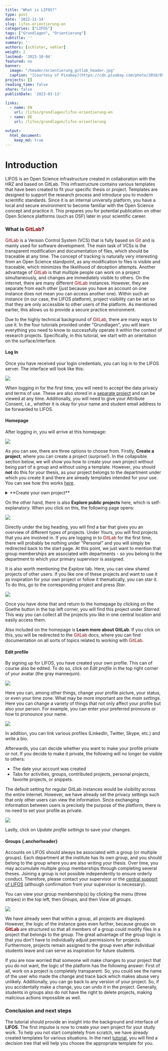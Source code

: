 ```yaml
---
title: "What is LIFOS?" 
type: post
date: '2022-11-14' 
slug: lifos-orientierung-en
categories: ["LIFOS"] 
tags: ["Grundlagen", "Orientierung"] 
subtitle: ''
summary: '' 
authors: [schloter, nehler] 
weight: 2
lastmod: '2023-10-04'
featured: no
banner:
  image: "/header/orientierung_gitlab_header.jpg"
  caption: "[Courtesy of Pixabay](https://cdn.pixabay.com/photo/2018/05/26/14/53/directory-3431477_960_720.jpg)"
projects: []
reading_time: false
share: false
publishDate: '2023-03-13'

links:
  - name: EN
    url: /lifos/grundlagen/lifos-orientierung-en
  - name: DE
    url: /lifos/grundlagen/lifos-orientierung

output:
  html_document:
    keep_md: true
---
```


# Introduction    

LIFOS is an Open Science infrastructure created in collaboration with the HRZ and based on GitLab. This infrastructure contains various templates that have been created to fit your specific thesis or project. Templates are designed to support the research process and introduce you to modern scientific standards. Since it is an internal university platform, you have a local and secure environment to become familiar with the Open Science concept and practice it. This prepares you for potential publication on other Open Science platforms (such as OSF) later in your scientific career.

### What is <span style="color: darkred;">**GitLab**</span>? 

<span style="color: darkred;">GitLab</span> is a Version Control System (VCS) that is fully based on <span style="color: darkred;">Git</span> and is mainly used for software development. The main task of VCSs is the transparent modification and documentation of files, which should be traceable at any time. The concept of tracking is naturally very interesting from an Open Science standpoint, as any modification to files is visible and traceable, which minimizes the likelihood of deception attempts. Another advantage of <span style="color: darkred;">GitLab</span> is that multiple people can work on a project simultaneously, and changes are immediately visible to others. On the internet, there are many different <span style="color: darkred;">GitLab</span> instances. However, they are separate from each other (just because you have an account on one instance does not mean you can access another one). Within such an instance (in our case, the LIFOS platform), project visibility can be set so that they are only accessible to other users of the platform. As mentioned earlier, this allows us to provide a secure practice environment.

Due to the highly technical background of <span style="color: darkred;">GitLab</span>, there are many ways to use it. In the four tutorials provided under "Grundlagen", you will learn everything you need to know to successfully operate it within the context of research projects. Specifically, in this tutorial, we start with an orientation on the surface/interface.

#### Log In

Once you have received your login credentials, you can log in to the LIFOS server. The interface will look like this:

![](/lifos/grundlagen/gitlaborientierung_Einloggen2.png)

When logging in for the first time, you will need to accept the data privacy and terms of use. These are also stored in a [separate project](https://lifos.uni-frankfurt.de/root/guidelines/-/tree/main) and can be viewed at any time. Additionally, you will need to give your Attribute Consent, i.e., whether it is okay for your name and student email address to be forwarded to LIFOS. 


#### Homepage

After logging in, you will arrive at this homepage:

![](/lifos/grundlagen/gitlaborientierung_projectsstartsite2.png)

As you can see, there are three options to choose from. Firstly, **Create a project**, where you can create a project (surprise!). In the collapsible section below, we will show you how to create your own project without being part of a group and without using a template. However, you should **not** do this for your thesis, as your project belongs to the department under which you create it and there are already templates intended for your use. You can see how this works [here](https://pandar.netlify.app/lifos/grundlagen/lifos-eigenesprojekt-en/).


<details><summary> **Create your own project** </summary>

To create your own project, go to the LIFOS homepage and click on **New project** on the right-hand side.

![](/lifos/grundlagen/gitlaborientierung_newproject.png)

Then a page with four options will open:

![](/lifos/grundlagen/gitlaborientierung_newprojectoptions2.png)  

To create a completely new project, select *Create Blank Project*.
Here, give the project a name and set the visibility level to *internal*.

In the project URL, assign the project to yourself by simply selecting your username. Then you need a project slug, which should ideally resemble your project name, so that you can easily find the project later.

![](/lifos/grundlagen/gitlaborientierung_newblankproject.png) 
At the end, click on *Create Project* and you have created your own project - without group membership or template.

</details>

On the other hand, there is also **Explore public projects** here, which is self-explanatory. When you click on this, the following page opens:

![](/lifos/grundlagen/gitlaborientierung_ExplorePublicProjects.png)

Directly under the big heading, you will find a bar that gives you an overview of different types of projects. Under *Yours*, you will find projects that you are involved in. If you are logging in to <span style="color: darkred;">GitLab</span> for the first time, there will probably be nothing under "Personal" and you will simply be redirected back to the start page. At this point, we just want to mention that group memberships are associated with departments - so you belong to the department to which your primary supervisor is assigned.

It is also worth mentioning the *Explore* tab. Here, you can view shared projects of other users. If you like one of these projects and want to use it as inspiration for your own project or follow it thematically, you can star it. To do this, go to the corresponding project and press *Star*.

![](/lifos/grundlagen/gitlaborientierung_Star.png)

Once you have done that and return to the homepage by clicking on the Goethe button in the top left corner, you will find this project under *Starred*. This way you can collect all the projects you like in one central location and easily access them.

Also included on the homepage is **Learn more about GitLab**. If you click on this, you will be redirected to the <span style="color: darkred;">GitLab</span> docs, where you can find documentation on all sorts of topics related to working with <span style="color: darkred;">GitLab</span>.

#### Edit profile

By signing up for LIFOS, you have created your own profile. This can of course also be edited. To do so, click on *Edit profile* in the top right corner of your avatar (the gray mannequin).

![](/lifos/grundlagen/gitlaborientierung_avatar.png)

Here you can, among other things, change your profile picture, your status, or even your time zone. What may be more important are the *main settings*. Here you can change a variety of things that not only affect your profile but also your person. For example, you can enter your preferred pronouns or how to pronounce your name.

![](/lifos/grundlagen/gitlaborientierung_MainSettings.png)

In addition, you can link various profiles (LinkedIn, Twitter, Skype, etc.) and write a bio.

Afterwards, you can decide whether you want to make your profile private or not. If you decide to make it private, the following will no longer be visible to others:

- The date your account was created
- Tabs for activities, groups, contributed projects, personal projects, favorite projects, or snippets.

The default setting for regular GitLab instances would be visibility across the entire internet. However, we have already set the privacy settings such that only other users can view the information. Since exchanging information between users is precisely the purpose of the platform, there is no need to set your profile as private.


![](/lifos/grundlagen/gitlaborientierung_privateSettings.png)

Lastly, click on *Update profile settings* to save your changes.

#### Groups {.anchorheader}

Accounts on LIFOS should always be associated with a group (or multiple groups). Each department at the institute has its own group, and you should belong to the group where you are also writing your thesis. Over time, you may accumulate multiple group memberships through completing several theses. Joining a group is not possible independently to ensure orderly conduct. Therefore, please contact your supervisor or the [central support of LIFOS](mailto:lifos@uni-frankurt.de) (although confirmation from your supervisor is necessary).


You can view your group membership(s) by clicking the menu (three stripes) in the top left, then *Groups*, and then *View all groups*.

![](/lifos/grundlagen/gitlaborientierung_yourgroups_new.png)

We have already seen that within a group, all projects are displayed. However, the logic of the instance goes even further, because groups on <span style="color: darkred;">**GitLab**</span> are structured so that all members of a group could modify files in a project that belongs to the group. The great advantage of the group logic is that you don't have to individually adjust permissions for projects. Furthermore, projects remain assigned to the group even after individual students leave and can serve as inspiration for future students.

If you are now worried that someone will make changes to your project that you do not want, the logic of the platform has the following answer: First of all, work on a project is completely transparent. So, you could see the name of the user who made the change and trace back which makes abuse very unlikely. Additionally, you can go back to any version of your project. So, if you accidentally make a change, you can undo it in the project. Generally, students in groups also do not have the right to delete projects, making malicious actions impossible as well.

### Conclusion and next steps 

The tutorial should provide an insight into the background and interface of **LIFOS**. The first impulse is now to create your own project for your study work. To help you not start completely from scratch, we have already created templates for various situations. In the next [tutorial](#), you will find a decision tree that will help you choose the appropriate template for you.

